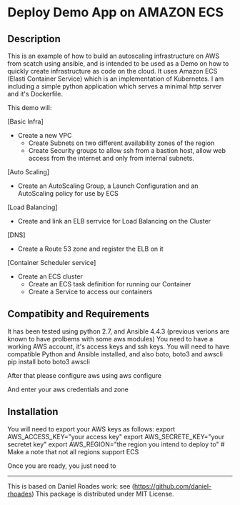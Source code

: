 Deploy Demo App on AMAZON ECS
=============================


Description
-----------

This is an example of how to build an autoscaling infrastructure on AWS from scatch using ansible, and is intended to be used as a 
Demo on how to quickly create infrastructure as code on the cloud.
It uses Amazon ECS (Elasti Container Service) which is an implementation of Kubernetes.
I am including a simple python application which serves a minimal http server and it's Dockerfile.

This demo will:

[Basic Infra]
- Create a new VPC
  - Create Subnets on two different availability zones of the region
  - Create Security groups to allow ssh from a bastion host, allow web access from the internet and only from internal subnets.

[Auto Scaling]
- Create an AutoScaling Group, a Launch Configuration and an AutoScaling policy for use by ECS

[Load Balancing]
- Create and link an ELB serrvice for Load Balancing on the Cluster

[DNS]
- Create a Route 53 zone and register the ELB on it

[Container Scheduler service]
- Create an ECS cluster
  - Create an ECS task definition for running our Container
  - Create a Service to access our containers
 


Compatibity and Requirements
----------------------------

It has been tested using python 2.7, and Ansible 4.4.3 (previous verions are known to have prolbems with some aws modules)
You need to have a working AWS account, it's access keys and ssh keys.
You will need to have compatible Python and Ansible installed, and also boto, boto3 and awscli
pip install boto boto3 awscli

After that please configure aws using
aws configure

And enter your aws credentials and zone

Installation
----------

You will need to export your AWS keys as follows:
export AWS_ACCESS_KEY="your access key"
export AWS_SECRETE_KEY="your secretet key"
export AWS_REGION="the region you intend to deploy to" # Make a note that not all regions support ECS

Once you are ready, you just need to


-------
This is based on Daniel Roades work: see (https://github.com/daniel-rhoades) 
This package is distributed under MIT License.

